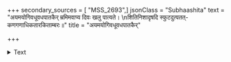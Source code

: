 +++
secondary_sources = [ "MSS_2693",]
jsonClass = "Subhaashita"
text = "अयमयोगिवधूवधपातकैर् म्रमिमवाप्य दिवः खलु पात्यते।  \nशितिनिशादृषदि स्फुटदुत्पतत्- कणगणाधिकतारकिताम्बरः॥"
title = "अयमयोगिवधूवधपातकैर्"

+++

<details><summary>Text</summary>

अयमयोगिवधूवधपातकैर् म्रमिमवाप्य दिवः खलु पात्यते।  
शितिनिशादृषदि स्फुटदुत्पतत्- कणगणाधिकतारकिताम्बरः॥
</details>
